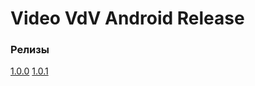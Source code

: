 # Video VdV Android Release

### Релизы

[1.0.0](./release_notes/1.0.0.md)
[1.0.1](./release_notes/1.0.1.md)
